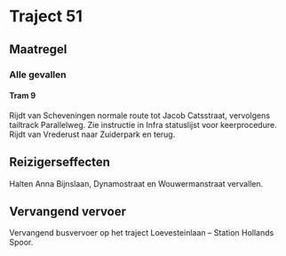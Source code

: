 # Traject 51 
## Maatregel
### Alle gevallen

#### Tram 9 
Rijdt van Scheveningen normale route tot Jacob Catsstraat, vervolgens tailtrack Parallelweg. Zie instructie in Infra statuslijst voor keerprocedure.
Rijdt van Vrederust naar Zuiderpark en terug.

## Reizigerseffecten
Halten Anna Bijnslaan, Dynamostraat en Wouwermanstraat vervallen.

## Vervangend vervoer
Vervangend busvervoer op het traject Loevesteinlaan – Station Hollands Spoor.
